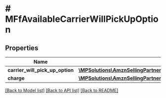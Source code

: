 # # MFfAvailableCarrierWillPickUpOption

## Properties

Name | Type | Description | Notes
------------ | ------------- | ------------- | -------------
**carrier_will_pick_up_option** | [**\MPSolutions\AmznSellingPartnerApi\Models\MerchantFulfillment\MFfCarrierWillPickUpOption**](MFfCarrierWillPickUpOption.md) |  |
**charge** | [**\MPSolutions\AmznSellingPartnerApi\Models\MerchantFulfillment\MFfCurrencyAmount**](MFfCurrencyAmount.md) |  |

[[Back to Model list]](../../README.md#models) [[Back to API list]](../../README.md#endpoints) [[Back to README]](../../README.md)
